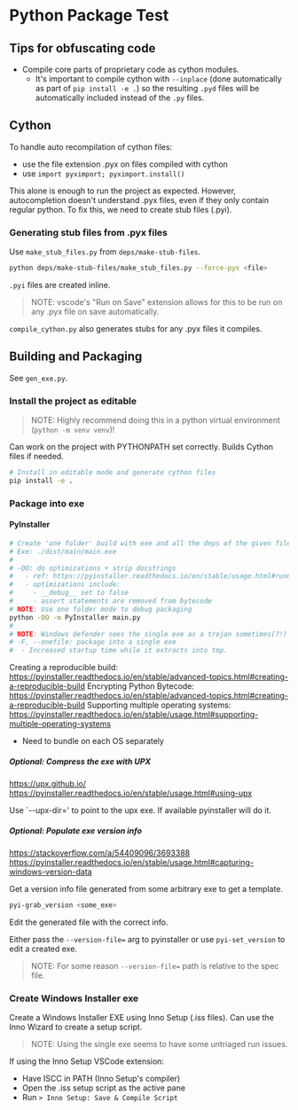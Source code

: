 # Python Package Test

## Tips for obfuscating code

- Compile core parts of proprietary code as cython modules.
    - It's important to compile cython with `--inplace` (done automatically as part of `pip install -e .`) so the resulting `.pyd` files will be automatically included instead of the `.py` files.

## Cython

To handle auto recompilation of cython files:
- use the file extension .pyx on files compiled with cython
- use `import pyximport; pyximport.install()`

This alone is enough to run the project as expected. However, autocompletion doesn't understand .pyx files, even if they only contain regular python. To fix this, we need to create stub files (.pyi).

### Generating stub files from .pyx files

Use `make_stub_files.py` from `deps/make-stub-files`.

```sh
python deps/make-stub-files/make_stub_files.py --force-pyx <file>
```

`.pyi` files are created inline.

> NOTE: vscode's "Run on Save" extension allows for this to be run on any .pyx file on save automatically.

`compile_cython.py` also generates stubs for any .pyx files it compiles.

## Building and Packaging

See `gen_exe.py`.

### Install the project as editable

> NOTE: Highly recommend doing this in a python virtual environment (`python -m venv venv`)!

Can work on the project with PYTHONPATH set correctly. Builds Cython files if needed.

```sh
# Install in editable mode and generate cython files
pip install -e .
```

### Package into exe

#### PyInstaller
```sh
# Create 'one folder' build with exe and all the deps of the given file
# Exe: ./dist/main/main.exe
#
# -OO: do optimizations + strip docstrings
#   - ref: https://pyinstaller.readthedocs.io/en/stable/usage.html#running-pyinstaller-with-python-optimizations
#   - optimizations include:
#     - __debug__ set to false
#     - assert statements are removed from bytecode
# NOTE: Use one folder mode to debug packaging
python -OO -m PyInstaller main.py
#
# NOTE: Windows defender sees the single exe as a trojan sometimes(?!)
# -F, --onefile: package into a single exe
#  - Increased startup time while it extracts into tmp.
```

Creating a reproducible build: https://pyinstaller.readthedocs.io/en/stable/advanced-topics.html#creating-a-reproducible-build
Encrypting Python Bytecode: https://pyinstaller.readthedocs.io/en/stable/advanced-topics.html#creating-a-reproducible-build
Supporting multiple operating systems: https://pyinstaller.readthedocs.io/en/stable/usage.html#supporting-multiple-operating-systems
- Need to bundle on each OS separately

##### Optional: Compress the exe with UPX

https://upx.github.io/
https://pyinstaller.readthedocs.io/en/stable/usage.html#using-upx

Use `--upx-dir=' to point to the upx exe. If available pyinstaller will do it.

##### Optional: Populate exe version info

https://stackoverflow.com/a/54409096/3693388
https://pyinstaller.readthedocs.io/en/stable/usage.html#capturing-windows-version-data

Get a version info file generated from some arbitrary exe to get a template.

```sh
pyi-grab_version <some_exe>
```

Edit the generated file with the correct info.

Either pass the `--version-file=` arg to pyinstaller or use `pyi-set_version` to edit a created exe.

> NOTE: For some reason `--version-file=` path is relative to the spec file.

### Create Windows Installer exe

Create a Windows Installer EXE using Inno Setup (.iss files). Can use the Inno Wizard to create a setup script.

> NOTE: Using the single exe seems to have some untriaged run issues.

If using the Inno Setup VSCode extension:
- Have ISCC in PATH (Inno Setup's compiler)
- Open the .iss setup script as the active pane
- Run `> Inno Setup: Save & Compile Script`